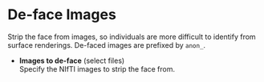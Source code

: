# De-face Images  
Strip the face from images, so individuals are more difficult to identify from surface renderings.
De-faced images are prefixed by ``anon_``.

* **Images to de-face** (select files)  
Specify the NIfTI images to strip the face from.

